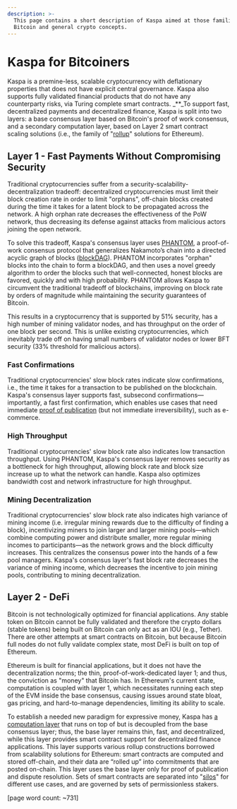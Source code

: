 ```yaml
---
description: >-
  This page contains a short description of Kaspa aimed at those familiar with
  Bitcoin and general crypto concepts.
---
```


# Kaspa for Bitcoiners

Kaspa is a premine-less, scalable cryptocurrency with deflationary properties that does not have explicit central governance. Kaspa also supports fully validated financial products that do not have any counterparty risks, via Turing complete smart contracts. _\*\*_To support fast, decentralized payments and decentralized finance, Kaspa is split into two layers: a base consensus layer based on Bitcoin's proof of work consensus, and a secondary computation layer, based on Layer 2 smart contract scaling solutions \(i.e., the family of "[rollup](../glossary.md#optimistic-rollup)" solutions for Ethereum\).

## Layer 1 - Fast Payments Without Compromising Security

Traditional cryptocurrencies suffer from a security-scalability-decentralization tradeoff: decentralized cryptocurrencies must limit their block creation rate in order to limit "orphans", off-chain blocks created during the time it takes for a latent block to be propagated across the network. A high orphan rate decreases the effectiveness of the PoW network, thus decreasing its defense against attacks from malicious actors joining the open network.

To solve this tradeoff, Kaspa's consensus layer uses [PHANTOM](https://eprint.iacr.org/2018/104.pdf), a proof-of-work consensus protocol that generalizes Nakamoto’s chain into a directed acyclic graph of blocks \([blockDAG](../glossary.md#blockdag)\). PHANTOM incorporates "orphan" blocks into the chain to form a blockDAG, and then uses a novel greedy algorithm to order the blocks such that well-connected, honest blocks are favored, quickly and with high probability. PHANTOM allows Kaspa to circumvent the traditional tradeoff of blockchains, improving on block rate by orders of magnitude while maintaining the security guarantees of Bitcoin.

This results in a cryptocurrency that is supported by 51% security, has a high number of mining validator nodes, and has throughput on the order of one block per second. This is unlike existing cryptocurrencies, which inevitably trade off on having small numbers of validator nodes or lower BFT security \(33% threshold for malicious actors\).

### Fast Confirmations

Traditional cryptocurrencies' slow block rates indicate slow confirmations, i.e., the time it takes for a transaction to be published on the blockchain. Kaspa's consensus layer supports fast, subsecond confirmations—importantly, a fast first confirmation, which enables use cases that need immediate [proof of publication](../glossary.md#proof-of-publication-aka-data-availability) \(but not immediate irreversibility\), such as e-commerce.

### High Throughput

Traditional cryptocurrencies' slow block rate also indicates low transaction throughput. Using PHANTOM, Kaspa's consensus layer removes security as a bottleneck for high throughput, allowing block rate and block size increase up to what the network can handle. Kaspa also optimizes bandwidth cost and network infrastructure for high throughput.

### Mining Decentralization

Traditional cryptocurrencies' slow block rate also indicates high variance of mining income \(i.e. irregular mining rewards due to the difficulty of finding a block\), incentivizing miners to join larger and larger mining pools—which combine computing power and distribute smaller, more regular mining incomes to participants—as the network grows and the block difficulty increases. This centralizes the consensus power into the hands of a few pool managers. Kaspa's consensus layer's fast block rate decreases the variance of mining income, which decreases the incentive to join mining pools, contributing to mining decentralization.

## Layer 2 - DeFi

Bitcoin is not technologically optimized for financial applications. Any stable token on Bitcoin cannot be fully validated and therefore the crypto dollars \(stable tokens\) being built on Bitcoin can only act as an IOU \(e.g., Tether\). There are other attempts at smart contracts on Bitcoin, but because Bitcoin full nodes do not fully validate complex state, most DeFi is built on top of Ethereum.

Ethereum is built for financial applications, but it does not have the decentralization norms; the thin, proof-of-work-dedicated layer 1; and thus, the conviction as "money" that Bitcoin has. In Ethereum's current state, computation is coupled with layer 1, which necessitates running each step of the EVM inside the base consensus, causing issues around state bloat, gas pricing, and hard-to-manage dependencies, limiting its ability to scale.

To establish a needed new paradigm for expressive money, Kaspa has [a computation layer](../components/smart-contract-layer.md) that runs on top of but is decoupled from the base consensus layer; thus, the base layer remains thin, fast, and decentralized, while this layer provides smart contract support for decentralized finance applications. This layer supports various rollup constructions borrowed from scalability solutions for Ethereum: smart contracts are computed and stored off-chain, and their data are “rolled up” into commitments that are posted on-chain. This layer uses the base layer only for proof of publication and dispute resolution. Sets of smart contracts are separated into "[silos](../glossary.md#silo)" for different use cases, and are governed by sets of permissionless stakers.

\[page word count: ~731\]

